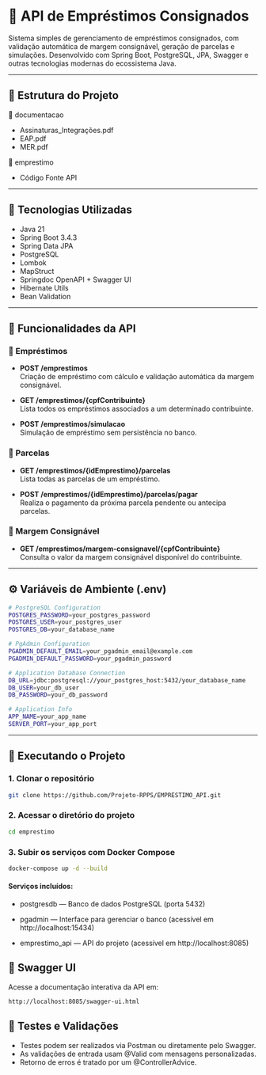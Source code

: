 # 📄 API de Empréstimos Consignados

Sistema simples de gerenciamento de empréstimos consignados, com validação automática de margem consignável, geração de parcelas e simulações. Desenvolvido com Spring Boot, PostgreSQL, JPA, Swagger e outras tecnologias modernas do ecossistema Java.

---

## 🧱 Estrutura do Projeto

📁 documentacao
 - Assinaturas_Integrações.pdf
 - EAP.pdf
 - MER.pdf

📁 emprestimo
- Código Fonte API

---

## 🚀 Tecnologias Utilizadas

- Java 21
- Spring Boot 3.4.3
- Spring Data JPA
- PostgreSQL
- Lombok
- MapStruct
- Springdoc OpenAPI + Swagger UI
- Hibernate Utils
- Bean Validation

---

## 🔁 Funcionalidades da API

### 📌 Empréstimos

- **POST /emprestimos**  
  Criação de empréstimo com cálculo e validação automática da margem consignável.

- **GET /emprestimos/{cpfContribuinte}**  
  Lista todos os empréstimos associados a um determinado contribuinte.

- **POST /emprestimos/simulacao**  
  Simulação de empréstimo sem persistência no banco.

### 📌 Parcelas

- **GET /emprestimos/{idEmprestimo}/parcelas**  
  Lista todas as parcelas de um empréstimo.

- **POST /emprestimos/{idEmprestimo}/parcelas/pagar**  
  Realiza o pagamento da próxima parcela pendente ou antecipa parcelas.

### 📌 Margem Consignável

- **GET /emprestimos/margem-consignavel/{cpfContribuinte}**  
  Consulta o valor da margem consignável disponível do contribuinte.

---

## ⚙️ Variáveis de Ambiente (.env)

```bash
# PostgreSQL Configuration
POSTGRES_PASSWORD=your_postgres_password
POSTGRES_USER=your_postgres_user
POSTGRES_DB=your_database_name

# PgAdmin Configuration
PGADMIN_DEFAULT_EMAIL=your_pgadmin_email@example.com
PGADMIN_DEFAULT_PASSWORD=your_pgadmin_password

# Application Database Connection
DB_URL=jdbc:postgresql://your_postgres_host:5432/your_database_name
DB_USER=your_db_user
DB_PASSWORD=your_db_password

# Application Info
APP_NAME=your_app_name
SERVER_PORT=your_app_port
```

---

## 🐳 Executando o Projeto

### 1. Clonar o repositório
```bash
git clone https://github.com/Projeto-RPPS/EMPRESTIMO_API.git
```
### 2. Acessar o diretório do projeto

``` bash
cd emprestimo
```

### 3. Subir os serviços com Docker Compose

``` bash
docker-compose up -d --build
```
#### Serviços incluídos:

- postgresdb — Banco de dados PostgreSQL (porta 5432)

- pgadmin — Interface para gerenciar o banco (acessível em http://localhost:15434)

- emprestimo_api — API do projeto (acessível em http://localhost:8085)

## 📖 Swagger UI

Acesse a documentação interativa da API em:

```bash
http://localhost:8085/swagger-ui.html
```

## 🧪 Testes e Validações
- Testes podem ser realizados via Postman ou diretamente pelo Swagger.
- As validações de entrada usam @Valid com mensagens personalizadas.
- Retorno de erros é tratado por um @ControllerAdvice.
